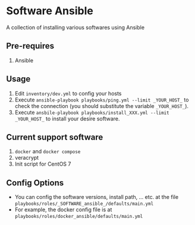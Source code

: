 # Software Ansible

A collection of installing various softwares using Ansible

## Pre-requires

1. Ansible

## Usage

1. Edit `inventory/dev.yml` to config your hosts
2. Execute `ansible-playbook playbooks/ping.yml --limit _YOUR_HOST_`
to check the connection (you should substitute the variable `_YOUR_HOST_`).
3. Execute `ansbile-playbook playbooks/install_XXX.yml --limit _YOUR_HOST_`
to install your desire software.

## Current support software

1. `docker` and `docker compose`
2. veracrypt
3. Init script for CentOS 7

## Config Options

- You can config the software versions, install path, ... etc. at the file `playbooks/roles/_SOFTWARE_ansible_/defaults/main.yml`
- For example, the docker config file is at `playbooks/roles/docker_ansible/defaults/main.yml`

